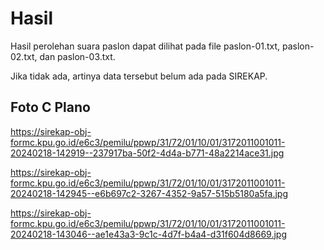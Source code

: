 # Hasil

Hasil perolehan suara paslon dapat dilihat pada file paslon-01.txt, paslon-02.txt, dan paslon-03.txt.

Jika tidak ada, artinya data tersebut belum ada pada SIREKAP.

## Foto C Plano

https://sirekap-obj-formc.kpu.go.id/e6c3/pemilu/ppwp/31/72/01/10/01/3172011001011-20240218-142919--237917ba-50f2-4d4a-b771-48a2214ace31.jpg

https://sirekap-obj-formc.kpu.go.id/e6c3/pemilu/ppwp/31/72/01/10/01/3172011001011-20240218-142945--e6b697c2-3267-4352-9a57-515b5180a5fa.jpg

https://sirekap-obj-formc.kpu.go.id/e6c3/pemilu/ppwp/31/72/01/10/01/3172011001011-20240218-143046--ae1e43a3-9c1c-4d7f-b4a4-d31f604d8669.jpg
